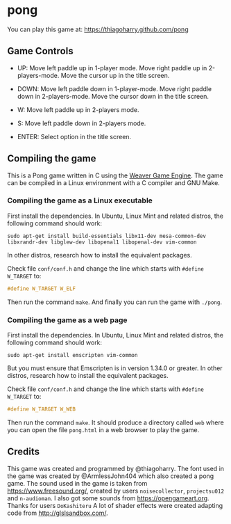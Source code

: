 # pong

You can play this game at: https://thiagoharry.github.com/pong

## Game Controls

* UP: Move left paddle up in 1-player mode. Move right paddle up in
  2-players-mode. Move the cursor up in the title screen.

* DOWN: Move left paddle down in 1-player-mode. Move right paddle down
  in 2-players-mode. Move the cursor down in the title screen.

* W: Move left paddle up in 2-players mode.

* S: Move left paddle down in 2-players mode.

* ENTER: Select option in the title screen.

## Compiling the game

This is a Pong game written in C using the [Weaver Game
Engine](https://thiagoharry.github.io/weaver/). The game can be
compiled in a Linux environment with a C compiler and GNU Make.

### Compiling the game as a Linux executable

First install the dependencies. In Ubuntu, Linux Mint and related
distros, the following command should work:

```
sudo apt-get install build-essentials libx11-dev mesa-common-dev libxrandr-dev libglew-dev libopenal1 libopenal-dev vim-common
```
In other distros, research how to install the equivalent packages.

Check file `conf/conf.h` and change the line which starts with
`#define W_TARGET` to:

```C
#define W_TARGET W_ELF
```

Then run the command `make`. And finally you can run the game with
`./pong`.

### Compiling the game as a web page

First install the dependencies. In Ubuntu, Linux Mint and related
distros, the following command should work:

```
sudo apt-get install emscripten vim-common
```

But you must ensure that Emscripten is in version 1.34.0 or
greater. In other distros, research how to install the equivalent
packages.

Check file `conf/conf.h` and change the line which starts with
`#define W_TARGET` to:

```C
#define W_TARGET W_WEB
```

Then run the command `make`. It should produce a directory called
`web` where you can open the file `pong.html` in a web browser to play
the game.

## Credits

This game was created and programmed by @thiagoharry. 
The font used in the game was created by @ArmlessJohn404 which also created a pong game.
The sound used in the game is taken from https://www.freesound.org/, created by users `noisecollector`, `projectsu012` and `n-audioman`.
I also got some sounds from https://opengameart.org. Thanks for users `DoKashiteru`
A lot of shader effects were created adapting code from http://glslsandbox.com/.
